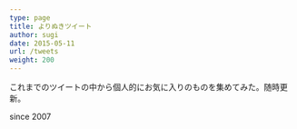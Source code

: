 ```yaml
---
type: page
title: よりぬきツイート
author: sugi
date: 2015-05-11
url: /tweets
weight: 200
---
```


これまでのツイートの中から個人的にお気に入りのものを集めてみた。随時更新。

since 2007

<div id="tweets"></div>

<script src="/js/tweets.js"></script>